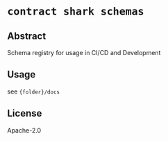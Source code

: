 # `contract shark schemas`

## Abstract 

Schema registry for usage in CI/CD and Development

## Usage

see `{folder}/docs`

## License 

Apache-2.0
